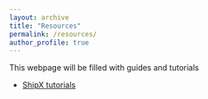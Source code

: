 ```yaml
---
layout: archive
title: "Resources"
permalink: /resources/
author_profile: true
---
```


This webpage will be filled with guides and tutorials

- [ShipX tutorials](resources/Working-with-shipx-title/)
